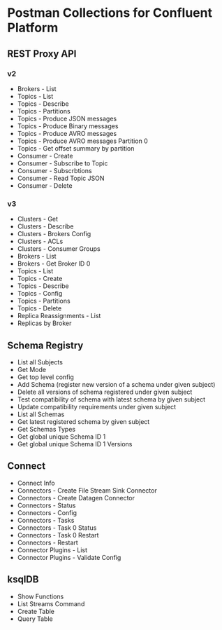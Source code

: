 # Postman Collections for Confluent Platform

## REST Proxy API
### v2
- Brokers - List
- Topics - List
- Topics - Describe
- Topics - Partitions
- Topics - Produce JSON messages
- Topics - Produce Binary messages
- Topics - Produce AVRO messages
- Topics - Produce AVRO messages Partition 0
- Topics - Get offset summary by partition
- Consumer - Create
- Consumer - Subscribe to Topic
- Consumer - Subscrbtions
- Consumer - Read Topic JSON
- Consumer - Delete

### v3
- Clusters - Get
- Clusters - Describe
- Clusters - Brokers Config
- Clusters - ACLs
- Clusters - Consumer Groups
- Brokers - List
- Brokers - Get Broker ID 0
- Topics - List
- Topics - Create
- Topics - Describe
- Topics - Config
- Topics - Partitions
- Topics - Delete
- Replica Reassignments - List
- Replicas by Broker

## Schema Registry
- List all Subjects
- Get Mode
- Get top level config
- Add Schema (register new version of a schema under given subject)
- Delete all versions of schema registered under given subject
- Test compatibility of schema with latest schema by given subject
- Update compatibility requirements under given subject
- List all Schemas
- Get latest registered schema by given subject
- Get Schemas Types
- Get global unique Schema ID 1
- Get global unique Schema ID 1 Versions

## Connect
- Connect Info
- Connectors - Create File Stream Sink Connector
- Connectors - Create Datagen Connector
- Connectors - Status
- Connectors - Config
- Connectors - Tasks
- Connectors - Task 0 Status
- Connectors - Task 0 Restart
- Connectors - Restart
- Connector Plugins - List
- Connector Plugins - Validate Config

## ksqlDB
- Show Functions
- List Streams Command
- Create Table
- Query Table
